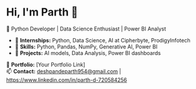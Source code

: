 # Hi, I'm Parth 👋  
🚀 Python Developer | Data Science Enthusiast | Power BI Analyst  

- 🔭 **Internships:** Python, Data Science, AI at Cipherbyte, ProdigyInfotech  
- 🎯 **Skills:** Python, Pandas, NumPy, Generative AI, Power BI  
- 📂 **Projects:** AI models, Data Analysis, Power BI dashboards  

🔗 **Portfolio:** [Your Portfolio Link]  
📫 **Contact:** deshpandeparth954@gmail.com | https://www.linkedin.com/in/parth-d-720584256